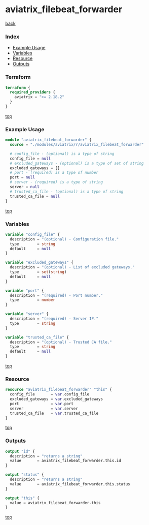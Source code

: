 # aviatrix_filebeat_forwarder

[back](../aviatrix.md)

### Index

- [Example Usage](#example-usage)
- [Variables](#variables)
- [Resource](#resource)
- [Outputs](#outputs)

### Terraform

```terraform
terraform {
  required_providers {
    aviatrix = ">= 2.18.2"
  }
}
```

[top](#index)

### Example Usage

```terraform
module "aviatrix_filebeat_forwarder" {
  source = "./modules/aviatrix/r/aviatrix_filebeat_forwarder"

  # config_file - (optional) is a type of string
  config_file = null
  # excluded_gateways - (optional) is a type of set of string
  excluded_gateways = []
  # port - (required) is a type of number
  port = null
  # server - (required) is a type of string
  server = null
  # trusted_ca_file - (optional) is a type of string
  trusted_ca_file = null
}
```

[top](#index)

### Variables

```terraform
variable "config_file" {
  description = "(optional) - Configuration file."
  type        = string
  default     = null
}

variable "excluded_gateways" {
  description = "(optional) - List of excluded gateways."
  type        = set(string)
  default     = null
}

variable "port" {
  description = "(required) - Port number."
  type        = number
}

variable "server" {
  description = "(required) - Server IP."
  type        = string
}

variable "trusted_ca_file" {
  description = "(optional) - Trusted CA file."
  type        = string
  default     = null
}
```

[top](#index)

### Resource

```terraform
resource "aviatrix_filebeat_forwarder" "this" {
  config_file       = var.config_file
  excluded_gateways = var.excluded_gateways
  port              = var.port
  server            = var.server
  trusted_ca_file   = var.trusted_ca_file
}
```

[top](#index)

### Outputs

```terraform
output "id" {
  description = "returns a string"
  value       = aviatrix_filebeat_forwarder.this.id
}

output "status" {
  description = "returns a string"
  value       = aviatrix_filebeat_forwarder.this.status
}

output "this" {
  value = aviatrix_filebeat_forwarder.this
}
```

[top](#index)